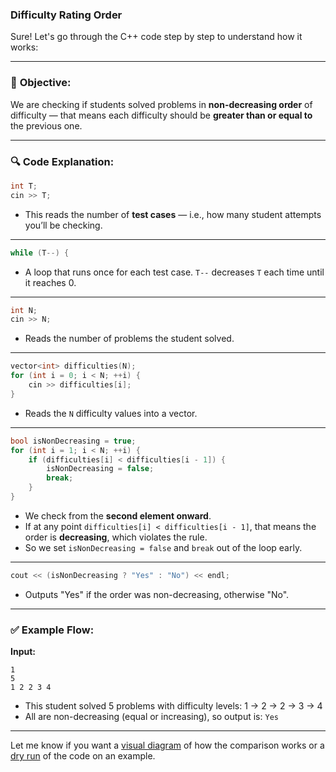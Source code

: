 ### Difficulty Rating Order


Sure! Let's go through the C++ code step by step to understand how it works:

---

### 📌 **Objective:**

We are checking if students solved problems in **non-decreasing order** of difficulty — that means each difficulty should be **greater than or equal to** the previous one.

---

### 🔍 **Code Explanation:**

```cpp
int T;
cin >> T;
```

* This reads the number of **test cases** — i.e., how many student attempts you’ll be checking.

---

```cpp
while (T--) {
```

* A loop that runs once for each test case. `T--` decreases `T` each time until it reaches 0.

---

```cpp
int N;
cin >> N;
```

* Reads the number of problems the student solved.

---

```cpp
vector<int> difficulties(N);
for (int i = 0; i < N; ++i) {
    cin >> difficulties[i];
}
```

* Reads the `N` difficulty values into a vector.

---

```cpp
bool isNonDecreasing = true;
for (int i = 1; i < N; ++i) {
    if (difficulties[i] < difficulties[i - 1]) {
        isNonDecreasing = false;
        break;
    }
}
```

* We check from the **second element onward**.
* If at any point `difficulties[i] < difficulties[i - 1]`, that means the order is **decreasing**, which violates the rule.
* So we set `isNonDecreasing = false` and `break` out of the loop early.

---

```cpp
cout << (isNonDecreasing ? "Yes" : "No") << endl;
```

* Outputs "Yes" if the order was non-decreasing, otherwise "No".

---

### ✅ **Example Flow:**

**Input:**

```
1
5
1 2 2 3 4
```

* This student solved 5 problems with difficulty levels: 1 → 2 → 2 → 3 → 4
* All are non-decreasing (equal or increasing), so output is: `Yes`

---

Let me know if you want a [visual diagram](f) of how the comparison works or a [dry run](f) of the code on an example.
